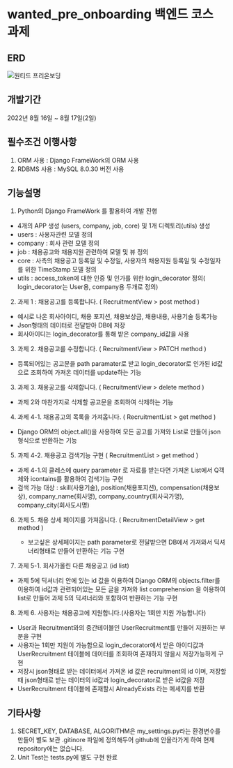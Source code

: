 # wanted_pre_onboarding 백엔드 코스 과제 


## ERD
![원티드 프리온보딩](https://user-images.githubusercontent.com/103249222/185066359-f69dc1b5-f58a-40ed-af76-4bf9cbe745ef.png)

## 개발기간 
  2022년 8월 16일 ~ 8월 17일(2일)
  
## 필수조건 이행사항
  1. ORM 사용 : Django FrameWork의 ORM 사용
  2. RDBMS 사용 : MySQL 8.0.30 버전 사용
  
## 기능설명

1. Python의 Django FrameWork 를 활용하여 개발 진행
  - 4개의 APP 생성 (users, company, job, core) 및 1개 디렉토리(utils) 생성
  - users : 사용자관련 모델 정의
  - company : 회사 관련 모델 정의
  - job : 채용공고와 채용지원 관련하여 모델 및 뷰 정의
  - core : 사측의 채용공고 등록일 및 수정일, 사용자의 채용지원 등록일 및 수정일자를 위한 TimeStamp 모델 정의 
  - utils : access_token에 대한 인증 및 인가를 위한 login_decorator 정의( login_decorator는 User용, company용 두개로 정의)

2. 과제 1 : 채용공고를 등록합니다. ( RecruitmentView > post method )
  - 예시로 나온 회사아이디, 채용 포지션, 채용보상금, 채용내용, 사용기술 등록가능
  - Json형태의 데이터로 전달받아 DB에 저장
  - 회사아이디는 login_decorator를 통해 받은 company_id값을 사용
 
3. 과제 2. 채용공고를 수정합니다. ( RecruitmentView > PATCH method )
  - 등록되어있는 공고문을 path paramater로 받고 login_decorator로 인가된 id값으로 조회하여 가져온 데이터를 update하는 기능

3. 과제 3. 채용공고를 삭제합니다. ( RecruitmentView > delete method )
  - 과제 2와 마찬가지로 삭제할 공고문을 조회하여 삭제하는 기능
    
4. 과제 4-1. 채용공고의 목록을 가져옵니다. ( RecruitmentList > get method )
  - Django ORM의 object.all()을 사용하여 모든 공고를 가져와 List로 만들어 json 형식으로 반환하는 기능
  
5. 과제 4-2. 채용공고 검색기능 구현 ( RecruitmentList > get method )
  - 과제 4-1.의 클레스에 query parameter 로 자료를 받는다면 가져온 List에서 Q객체와 icontains를 활용하여 검색기능 구현
  - 검색 가능 대상 : skill(사용기술), position(채용포지션), compensation(채용보상), company_name(회사명), company_country(회사국가명), company_city(회사도시명)
 
6. 과제 5. 채용 상세 페이지를 가져옵니다. ( RecruitmentDetailView > get method )
   - 보고싶은 상세페이지는 path parameter로 전달받으면 DB에서 가져와서 딕셔너리형태로 만들어 반환하는 기능 구현

7. 과제 5-1. 회사가올린 다른 채용공고 (id list)
  - 과제 5에 딕셔너리 안에 있는 id 값을 이용하여 Django ORM의 objects.filter를 이용하여 id값과 관련되어있는 모든 글을 가져와 list comprehension 을 이용하여 list로 만들어 
    과제 5의 딕셔너리와 포함하여 반환하는 기능 구현

8. 과제 6. 사용자는 채용공고에 지원합니다.(사용자는 1회만 지원 가능합니다)
  - User과 Recruitment와의 중간테이블인 UserRecruitment를 만들어 지원하는 부분을 구현 
  - 사용자는 1회만 지원이 가능함으로 login_decorator에서 받은 아이디값과 UserRecruitment 테이블에 데이터를 조회하여 존재하지 않을시 저장가능하게 구현
  - 저장시 json형태로 받는 데이터에서 가져온 id 값은 recruitment의 id 이며, 저장할때 json형태로 받는 데이터의 id값과 login_decorator로 받은 id값을 저장
  - UserRecruitment 테이블에 존재할시 AlreadyExists 라는 메세지를 반환
   
## 기타사항 
 1. SECRET_KEY, DATABASE, ALGORITHM은 my_settings.py라는 환경변수를 만들어 별도 보관 
    .gitinore 파일에 정의해두어 github에 안올라가게 하여 현제 repository에는 없습니다. 
 2. Unit Test는 tests.py에 별도 구현 완료
